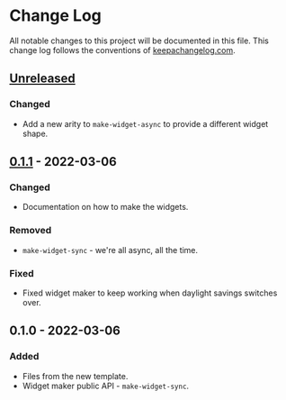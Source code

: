 # Change Log
All notable changes to this project will be documented in this file. This change log follows the conventions of [keepachangelog.com](http://keepachangelog.com/).

## [Unreleased]
### Changed
- Add a new arity to `make-widget-async` to provide a different widget shape.

## [0.1.1] - 2022-03-06
### Changed
- Documentation on how to make the widgets.

### Removed
- `make-widget-sync` - we're all async, all the time.

### Fixed
- Fixed widget maker to keep working when daylight savings switches over.

## 0.1.0 - 2022-03-06
### Added
- Files from the new template.
- Widget maker public API - `make-widget-sync`.

[Unreleased]: https://sourcehost.site/your-name/simple-rest-api/compare/0.1.1...HEAD
[0.1.1]: https://sourcehost.site/your-name/simple-rest-api/compare/0.1.0...0.1.1
